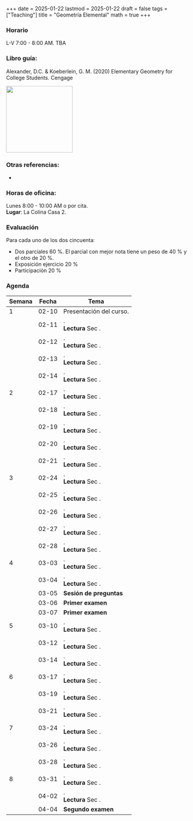 +++
date      = 2025-01-22
lastmod   = 2025-01-22
draft     = false
tags      = ["Teaching"]
title     = "Geometría Elemental"
math      = true
+++

### Horario

L-V 7:00 - 8:00 AM. TBA <br>

### Libro guía:

Alexander, D.C. & Koeberlein, G. M. (2020) Elementary Geometry for College Students. Cengage

<img src="https://www.cengage.com/covers/imageServlet?catalog=cengage&productISBN13=9781337614085&image_type=LRGFC"  width="180"/>

### Otras referencias:

* 

### Horas de oficina: 

Lunes 8:00 - 10:00 AM o por cita. <br>
**Lugar**: La Colina Casa 2. 

### Evaluación

Para cada uno de los dos cincuenta: 

+ Dos parciales 60 %. El parcial con mejor nota tiene un peso de 40 % y el otro de 20 %.
+ Exposición ejercicio 20 %
+ Participación 20 %


### Agenda

Semana | Fecha | Tema
---| --- | ----
1      | 02-10 | Presentación del curso.
&nbsp; | 02-11 | . <br> **Lectura** Sec .
&nbsp; | 02-12 | . <br> **Lectura** Sec .
&nbsp; | 02-13 | . <br> **Lectura** Sec .
&nbsp; | 02-14 | . <br> **Lectura** Sec .
2      | 02-17 | . <br> **Lectura** Sec .
&nbsp; | 02-18 | . <br> **Lectura** Sec .
&nbsp; | 02-19 | . <br> **Lectura** Sec .
&nbsp; | 02-20 | . <br> **Lectura** Sec .
&nbsp; | 02-21 | . <br> **Lectura** Sec .
3      | 02-24 | . <br> **Lectura** Sec .
&nbsp; | 02-25 | . <br> **Lectura** Sec .
&nbsp; | 02-26 | . <br> **Lectura** Sec .
&nbsp; | 02-27 | . <br> **Lectura** Sec .
&nbsp; | 02-28 | . <br> **Lectura** Sec .
4      | 03-03 | . <br> **Lectura** Sec .
&nbsp; | 03-04 | . <br> **Lectura** Sec .
&nbsp; | 03-05 | **Sesión de preguntas**
&nbsp; | 03-06 | **Primer examen**
&nbsp; | 03-07 | **Primer examen**
5      | 03-10 | . <br> **Lectura** Sec . 
&nbsp; | 03-12 | . <br> **Lectura** Sec .
&nbsp; | 03-14 | . <br> **Lectura** Sec .
6      | 03-17 | . <br> **Lectura** Sec . 
&nbsp; | 03-19 | . <br> **Lectura** Sec .
&nbsp; | 03-21 | . <br> **Lectura** Sec .
7      | 03-24 | . <br> **Lectura** Sec .
&nbsp; | 03-26 | . <br> **Lectura** Sec .
&nbsp; | 03-28 | . <br> **Lectura** Sec .
8      | 03-31 | . <br> **Lectura** Sec .
&nbsp; | 04-02 | . <br> **Lectura** Sec .
&nbsp; | 04-04 | **Segundo examen**

